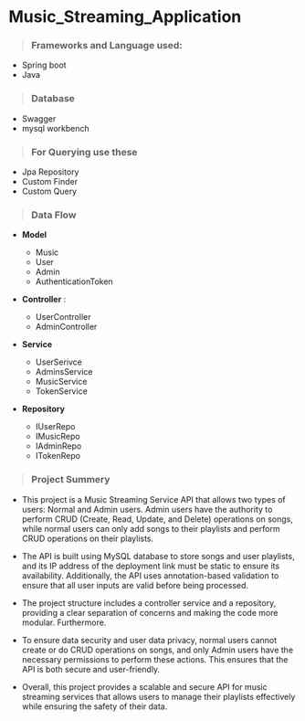# Music_Streaming_Application
>### Frameworks and Language used:
  * Spring boot
  * Java
>### Database
 * Swagger
 * mysql workbench
>### For Querying use these
  * Jpa Repository
  * Custom Finder
  * Custom Query

>### Data Flow
* **Model**
  * Music
  * User
  * Admin
  * AuthenticationToken
  
* **Controller** : 
  * UserController
  * AdminController
    
* **Service**
  * UserSerivce
  * AdminsService
  * MusicService
  * TokenService
   
* **Repository**
  * IUserRepo
  * IMusicRepo
  * IAdminRepo
  * ITokenRepo
>### Project Summery

* This project is a Music Streaming Service API that allows two types of users: Normal and Admin users. Admin users have the authority to perform CRUD (Create, Read, Update, and Delete) operations on songs, while normal users can only add songs to their playlists and perform CRUD operations on their playlists.

* The API is built using MySQL database to store songs and user playlists, and its IP address of the deployment link must be static to ensure its availability. Additionally, the API uses annotation-based validation to ensure that all user inputs are valid before being processed.

* The project structure includes a controller service and a repository, providing a clear separation of concerns and making the code more modular. Furthermore.

* To ensure data security and user data privacy, normal users cannot create or do CRUD operations on songs, and only Admin users have the necessary permissions to perform these actions. This ensures that the API is both secure and user-friendly.

* Overall, this project provides a scalable and secure API for music streaming services that allows users to manage their playlists effectively while ensuring the safety of their data.

